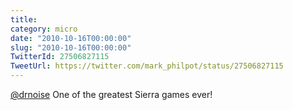 ```yaml
---
title: 
category: micro
date: "2010-10-16T00:00:00"
slug: "2010-10-16T00:00:00"
TwitterId: 27506827115
TweetUrl: https://twitter.com/mark_philpot/status/27506827115
---
```


[@drnoise](https://twitter.com/drnoise) One of the greatest Sierra games ever!

